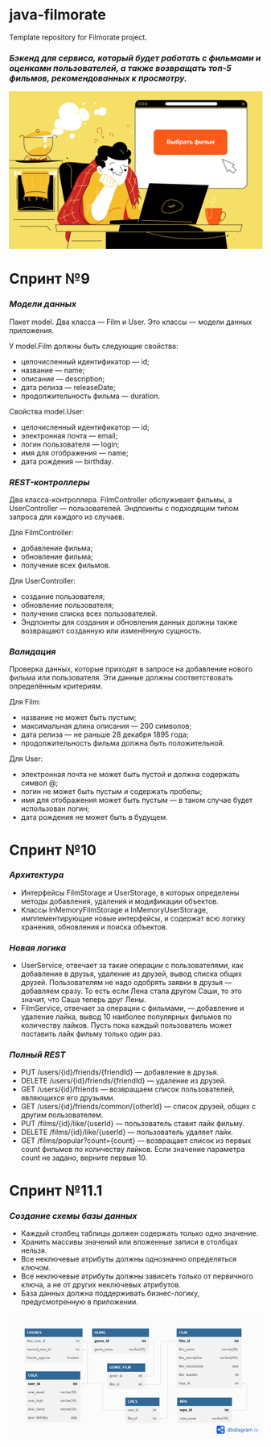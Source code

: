 # java-filmorate
Template repository for Filmorate project.

### **_Бэкенд для сервиса, который будет работать с фильмами и оценками пользователей, а также возвращать топ-5 фильмов, рекомендованных к просмотру._**
![img.png](img.png)

# Спринт №9

### **_Модели данных_**
Пакет model. Два класса — Film и User. Это классы — модели данных приложения.

У model.Film должны быть следующие свойства:
* целочисленный идентификатор — id;
* название — name;
* описание — description;
* дата релиза — releaseDate;
* продолжительность фильма — duration.

Свойства model.User:
* целочисленный идентификатор — id;
* электронная почта — email;
* логин пользователя — login;
* имя для отображения — name;
* дата рождения — birthday.

### **_REST-контроллеры_**
Два класса-контроллера. FilmController обслуживает фильмы, а UserController — пользователей. 
Эндпоинты с подходящим типом запроса для каждого из случаев.

Для FilmController:
* добавление фильма;
* обновление фильма;
* получение всех фильмов.

Для UserController:
* создание пользователя;
* обновление пользователя;
* получение списка всех пользователей.
* Эндпоинты для создания и обновления данных должны также возвращают созданную или изменённую сущность.

### **_Валидация_**
Проверка данных, которые приходят в запросе на добавление нового фильма или пользователя. Эти данные должны соответствовать определённым критериям.

Для Film:
* название не может быть пустым;
* максимальная длина описания — 200 символов;
* дата релиза — не раньше 28 декабря 1895 года;
* продолжительность фильма должна быть положительной.

Для User:
* электронная почта не может быть пустой и должна содержать символ @;
* логин не может быть пустым и содержать пробелы;
* имя для отображения может быть пустым — в таком случае будет использован логин;
* дата рождения не может быть в будущем.

# Спринт №10

### **_Архитектура_**
* Интерфейсы FilmStorage и UserStorage, в которых определены методы добавления, удаления и модификации объектов.
* Классы InMemoryFilmStorage и InMemoryUserStorage, имплементирующие новые интерфейсы, и содержат всю логику хранения, обновления и поиска объектов.

### **_Новая логика_**

* UserService, отвечает за такие операции с пользователями, как добавление в друзья, удаление из друзей, вывод списка общих друзей. Пользователям не надо одобрять заявки в друзья — добавляем сразу. То есть если Лена стала другом Саши, то это значит, что Саша теперь друг Лены.
* FilmService, отвечает за операции с фильмами, — добавление и удаление лайка, вывод 10 наиболее популярных фильмов по количеству лайков. Пусть пока каждый пользователь может поставить лайк фильму только один раз.

### **_Полный REST_**
* PUT /users/{id}/friends/{friendId} — добавление в друзья.
* DELETE /users/{id}/friends/{friendId} — удаление из друзей.
* GET /users/{id}/friends — возвращаем список пользователей, являющихся его друзьями.
* GET /users/{id}/friends/common/{otherId} — список друзей, общих с другим пользователем.
* PUT /films/{id}/like/{userId} — пользователь ставит лайк фильму.
* DELETE /films/{id}/like/{userId} — пользователь удаляет лайк.
* GET /films/popular?count={count} — возвращает список из первых count фильмов по количеству лайков. Если значение параметра count не задано, верните первые 10.

# Спринт №11.1

### **_Создание схемы базы данных_**
* Каждый столбец таблицы должен содержать только одно значение.
* Хранить массивы значений или вложенные записи в столбцах нельзя.
* Все неключевые атрибуты должны однозначно определяться ключом.
* Все неключевые атрибуты должны зависеть только от первичного ключа, а не от других неключевых атрибутов.
* База данных должна поддерживать бизнес-логику, предусмотренную в приложении.

![img_1.png](img_1.png)